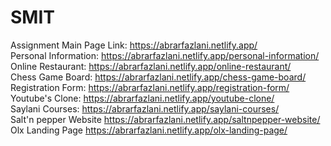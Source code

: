 # SMIT
Assignment Main Page Link: https://abrarfazlani.netlify.app/ <br/>
Personal Information: https://abrarfazlani.netlify.app/personal-information/ <br/>
Online Restaurant: https://abrarfazlani.netlify.app/online-restaurant/ <br/>
Chess Game Board: https://abrarfazlani.netlify.app/chess-game-board/ <br/>
Registration Form: https://abrarfazlani.netlify.app/registration-form/ <br/>
Youtube's Clone: https://abrarfazlani.netlify.app/youtube-clone/ <br/>
Saylani Courses: https://abrarfazlani.netlify.app/saylani-courses/ <br/>
Salt'n pepper Website https://abrarfazlani.netlify.app/saltnpepper-website/ <br/>
Olx Landing Page https://abrarfazlani.netlify.app/olx-landing-page/
